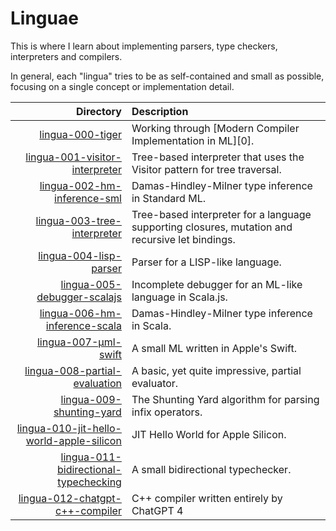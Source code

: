 # Linguae

This is where I learn about implementing parsers, type checkers, interpreters
and compilers.

In general, each "lingua" tries to be as self-contained and small as possible,
focusing on a single concept or implementation detail.

| Directory                                      | Description                                                                                     |
| ---------------------------------------------: | :---------------------------------------------------------------------------------------------- |
| [lingua-000-tiger][00]                         | Working through [Modern Compiler Implementation in ML][0].                                      |
| [lingua-001-visitor-interpreter][01]           | Tree-based interpreter that uses the Visitor pattern for tree traversal.                        |
| [lingua-002-hm-inference-sml][02]              | Damas-Hindley-Milner type inference in Standard ML.                                             |
| [lingua-003-tree-interpreter][03]              | Tree-based interpreter for a language supporting closures, mutation and recursive let bindings. |
| [lingua-004-lisp-parser][04]                   | Parser for a LISP-like language.                                                                |
| [lingua-005-debugger-scalajs][05]              | Incomplete debugger for an ML-like language in Scala.js.                                        |
| [lingua-006-hm-inference-scala][06]            | Damas-Hindley-Milner type inference in Scala.                                                   |
| [lingua-007-µml-swift][07]                     | A small ML written in Apple's Swift.                                                            |
| [lingua-008-partial-evaluation][08]            | A basic, yet quite impressive, partial evaluator.                                               |
| [lingua-009-shunting-yard][09]                 | The Shunting Yard algorithm for parsing infix operators.                                        |
| [lingua-010-jit-hello-world-apple-silicon][10] | JIT Hello World for Apple Silicon.                                                              |
| [lingua-011-bidirectional-typechecking][11]    | A small bidirectional typechecker.                                                              |
| [lingua-012-chatgpt-c++-compiler][12]          | C++ compiler written entirely by ChatGPT 4                                                      |

[00]: http://www.amazon.com/Modern-Compiler-Implementation-Andrew-Appel/dp/0521607647/
[00]: lingua-000-tiger
[01]: lingua-001-visitor-interpreter
[02]: lingua-002-hm-inference-sml
[03]: lingua-003-tree-interpreter
[04]: lingua-004-lisp-parser
[05]: lingua-005-debugger-scalajs
[06]: lingua-006-hm-inference-scala
[07]: lingua-007-µml-swift
[08]: lingua-008-partial-evaluation
[09]: lingua-009-shunting-yard
[10]: lingua-010-jit-hello-world-apple-silicon
[11]: lingua-011-bidirectional-typechecking
[12]: lingua-012-chatgpt-c++-compiler
